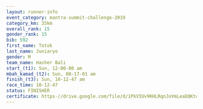 ```yaml
---
layout: runner-info 
event_category: mantra-summit-challenge-2019 
category_km: 35km 
overall_rank: 15
gender_rank: 15
bib: 592
first_name: Totok
last_name: Juniaryo
gender: M
team_name: Hasher Bali
start_(t1): Sun, 12-00-00 am
mbah_kamad_(t2): Sun, 08-17-01 am
finish_(t3): Sun, 10-12-47 am
race_time: 10-12-47
status: FINISHER
certificate: https-//drive.google.com/file/d/1PkVIUv9KHLRqnJoVmLeaDQKtqBtk2Ka8/view?usp=sharing
---
```

